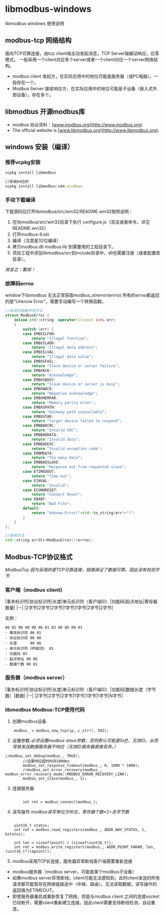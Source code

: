 # libmodbus-windows
libmodbus windows 使用说明

## modbus-tcp 网络结构
面向TCP可靠连接，由tcp client端主动发起消息，TCP Server端被动响应，应答模式。
一般采用一个client对应多个server或者一个client对应一个server网络结构。

- modbus client 发起方，在实际应用中的地位可能是服务器（或PC电脑）。一般存在一个。
- Modbus Server 接收响应方，在实际应用中的地位可能是子设备（嵌入式外部设备）。存在多个。

## libmodbus 开源modbus库
- modbus 协议资料：[www.modbus.org](http://www.modbus.org)
- The official website is [www.libmodbus.org](http://www.libmodbus.org).


## windows 安装（编译）

### 推荐vcpkg安装

```cmd
vcpkg install libmodbus

//安装64位的
vcpkg install libmodbus:x64-windows
```

### 手动下载编译
下载源码后打开libmodbus/src/win32/README.win32按照说明：

1. 在libmodbus/src/win32目录下执行 configure.js（双击或者命令，详见README.win32）
2. 打开modbus-9.sln
3. 编译（注意是32位编译）
4. 拷贝modbus.dll modbus.lib 到需要用的工程目录下。
5. 项目工程中添加libmodbus/src到include目录中，dll也需要注册（或者配置库目录）。


*简言之：繁琐！*



### 故障码errno
window下libmodbus 无法正常获取modbus_strerror(errno)
所有的errno都返回的是“Unknow Error"，需要手动编写一个转换函数。

```c++
//采用仿函数书写方法
struct ModbusError {
    inline std::string  operator()(const int& err)
    {
        switch (err) {
        case EMBXILFUN:
            return "Illegal function";
        case EMBXILADD:
            return "Illegal data address";
        case EMBXILVAL:
            return "Illegal data value";
        case EMBXSFAIL:
            return "Slave device or server failure";
        case EMBXACK:
            return "Acknowledge";
        case EMBXSBUSY:
            return "Slave device or server is busy";
        case EMBXNACK:
            return "Negative acknowledge";
        case EMBXMEMPAR:
            return "Memory parity error";
        case EMBXGPATH:
            return "Gateway path unavailable";
        case EMBXGTAR:
            return "Target device failed to respond";
        case EMBBADCRC:
            return "Invalid CRC";
        case EMBBADDATA:
            return "Invalid data";
        case EMBBADEXC:
            return "Invalid exception code";
        case EMBMDATA:
            return "Too many data";
        case EMBBADSLAVE:
            return "Response not from requested slave";
        case ETIMEDOUT:
            return "Time out";
        case EINVAL:
            return "Invalid";
        case ECONNRESET:
            return "Connect Reset";
        case EBADF:
            return "Bad File";
        default:
            return "Unknow Error("+std::to_string(err)+")";
        }
    }
};

//使用方法
std::string errStr=ModbusError()(errno);
```


## Modbus-TCP协议格式
*ModbusTcp 因为采用的是TCP可靠连接，链路保证了数据可靠，因此没有校验字节*
### 客户端（modbus client)
|事务标识符|协议标识符|长度|单元标识符（客户端ID）|功能码|起点地址|寄存器数量|
|--|
|2字节|2字节|2字节|1字节|1字节|2字节|2字节|

实例：
```
00 01 00 00 00 06 01 03 00 0D 00 01 
- 事务标识符 00 01
- 协议标识符 00 00
- 长度      00 06
- 单元标识符（终端ID） 01
- 功能码 03
- 起点地址 00 0D
- 数据个数 00 01
```

### 服务器（modbus server）

|事务标识符|协议标识符|长度|单元标识符（客户端ID）|功能码|数据长度（字节数）|数据|
|--|
|2字节|2字节|2字节|1字节|1字节|1字节|N字节|


### libmodbus  Modbus-TCP使用代码
1. 创建modbus设备
```code
	modbus_ = modbus_new_tcp(ip_.c_str(), 502);
```
2. 设置参数
*必须设置modbus slave参数，否则默认可能是0xff，无效ID。从而导致发送数据服务器不响应（无效ID服务器直接丢弃。）*
```code
//modbus_set_debug(modbus_, TRUE);
		//设置响应超时时间1000ms
		modbus_set_response_timeout(modbus_, 0, 1000 * 1000);
		//modbus_set_error_recovery(modbus_, modbus_error_recovery_mode::MODBUS_ERROR_RECOVERY_LINK);
		modbus_set_slave(modbus_, 1);
```
3. 连接服务器
```code

		int ret = modbus_connect(modbus_);
```
4. 读写操作
*modbus读写单位为16位，寄存器个数\*2=总字节数*
```code 

	uint16_t status;
	int ret = modbus_read_registers(modbus_, ADDR_NAV_STATUS, 1, &status);
    
	int len = sizeof(point) / (sizeof(uint16_t));
	int ret = modbus_write_registers(modbus_, ADDR_POINT_PARAM, len, (uint16_t*)(&point));
```
5. modbus采用TCP长连接，服务器异常断线客户端需要重新连接
- modbus服务器（modbus server，可能是某个modbus子设备）
- 如果modbus server异常断线，client可能无法感知到，此时client发送的所有请求都可能暂存在网络链路途中（中继、路由）。无法读取数据，读写操作的返回值为ETIMEOUT。
- 即使服务器重启或重新恢复了网络，但是与modbus client 之间的连接socket已经断开，需要client重新建立连接。因此client需要支持断线检测，自动重连。